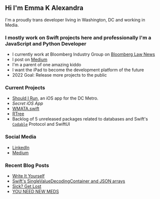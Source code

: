 ## Hi I'm Emma K Alexandra
I'm a proudly trans developer living in Washington, DC and working in Media.

### I mostly work on Swift projects here and professionally I'm a JavaScript and Python Developer
- I currently work at Bloomberg Industry Group on [Bloomberg Law News][blawnews]
- I post on [Medium][medium]
- I'm a parent of one amazing kiddo
- I want the iPad to become the development platform of the future
- 2022 Goal: Release more projects to the public

### Current Projects
- [Should I Run][shouldirun], an iOS app for the DC Metro.
- _Secret iOS App_
- [WMATA.swift][wmata]
- [RTree][rtree]
- Backlog of 5 unreleased packages related to databases and Swift's [`Codable`][codable] Protocol and SwiftUI

### Social Media
- [LinkedIn][linkedin]
- [Medium][medium]

### Recent Blog Posts
<!-- BLOG-POST-LIST:START -->
- [Write It Yourself](https://emma.sh/blog/2020/7/30/write-it-yourself)
- [Swift's SingleValueDecodingContainer and JSON arrays](https://emma.sh/blog/2020/7/17/swift-singlevaluedecodingcontainer)
- [Sick? Get Lost](https://emma.sh/blog/2020/6/27/sick-get-lost)
- [YOU NEED NEW MEDS](https://emma.sh/blog/2020/6/17/you-need-new-meds)
<!-- BLOG-POST-LIST:END -->
 
[blawnews]: https://news.bloomberglaw.com
[medium]: https://emmakalexandra.medium.com
[shouldirun]: https://apps.apple.com/us/app/should-i-run-dc-metro/id1316762644
[rtree]: https://github.com/emma-k-alexandra/RTree
[wmata]: https://github.com/emma-k-alexandra/WMATA.swift
[codable]: https://developer.apple.com/documentation/swift/codable
[linkedin]: https://www.linkedin.com/in/emmakalexandra/
[medium]: https://emmakalexandra.medium.com
